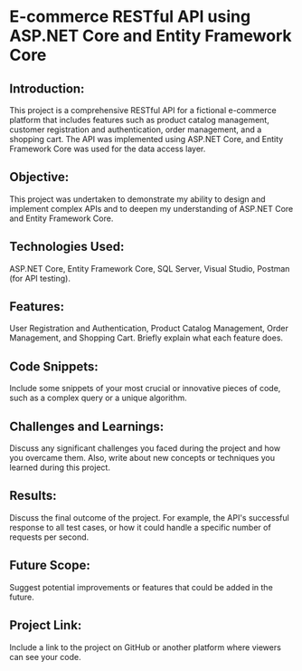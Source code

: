# E-commerce RESTful API using ASP.NET Core and Entity Framework Core

## Introduction:
This project is a comprehensive RESTful API for a fictional e-commerce platform that includes features such as product catalog management, customer registration and authentication, order management, and a shopping cart. The API was implemented using ASP.NET Core, and Entity Framework Core was used for the data access layer.

## Objective:
This project was undertaken to demonstrate my ability to design and implement complex APIs and to deepen my understanding of ASP.NET Core and Entity Framework Core.

## Technologies Used:
ASP.NET Core, Entity Framework Core, SQL Server, Visual Studio, Postman (for API testing).

## Features:
User Registration and Authentication, Product Catalog Management, Order Management, and Shopping Cart. Briefly explain what each feature does.

## Code Snippets:
Include some snippets of your most crucial or innovative pieces of code, such as a complex query or a unique algorithm.

## Challenges and Learnings:
Discuss any significant challenges you faced during the project and how you overcame them. Also, write about new concepts or techniques you learned during this project.

## Results:
Discuss the final outcome of the project. For example, the API's successful response to all test cases, or how it could handle a specific number of requests per second.

## Future Scope:
Suggest potential improvements or features that could be added in the future.

## Project Link:
Include a link to the project on GitHub or another platform where viewers can see your code.
